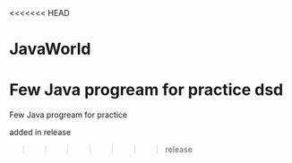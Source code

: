<<<<<<< HEAD
# JavaWorld
Few Java progream for practice
dsd
=======
Few Java progream for practice

added in release
>>>>>>> release
